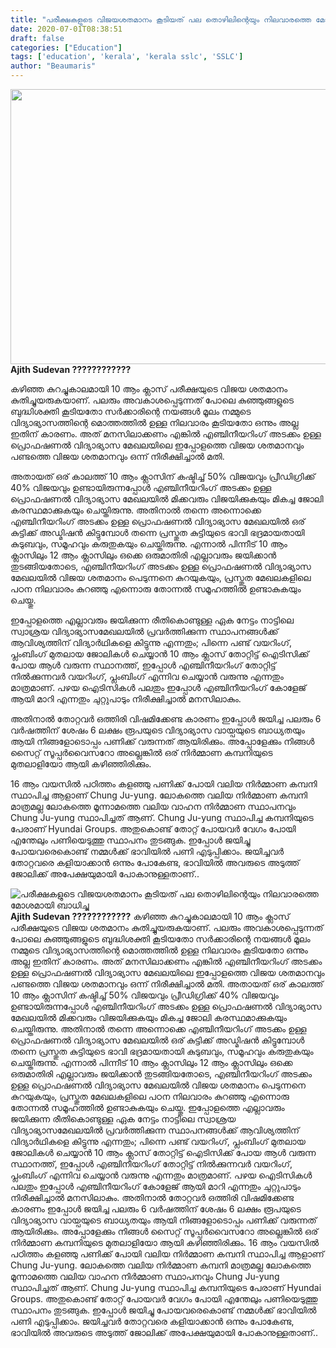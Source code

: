 ```yaml
---
title: "പരീക്ഷകളുടെ വിജയശതമാനം കൂടിയത് പല തൊഴിലിന്റെയും നിലവാരത്തെ മോശമായി ബാധിച്ചു"
date: 2020-07-01T08:38:51
draft: false
categories: ["Education"]
tags: ['education', 'kerala', 'kerala sslc', 'SSLC']
author: "Beaumaris"
---
```


<strong><a href="https://wordpress-972788-3403151.cloudwaysapps.com/ajith-sudevan-post-19/278965/china-india-pm-border-issue-412" rel="attachment wp-att-278966"><img class="alignleft size-full wp-image-278966" src="https://cdn.boolokam.com/articles/2020/07/china-india-pm-border-issue-4.jpg" alt="" width="845" height="440" /></a>Ajith Sudevan ????????????</strong>

കഴിഞ്ഞ കുറച്ചുകാലമായി 10 ആം ക്ലാസ് പരീക്ഷയുടെ വിജയ ശതമാനം കുതിച്ചുയരുകയാണ്. പലരും അവകാശപ്പെടുന്നത് പോലെ കുഞ്ഞുങ്ങളുടെ ബുദ്ധിശക്തി കൂടിയതോ സർക്കാരിന്റെ നയങ്ങൾ മൂലം നമ്മുടെ വിദ്യാഭ്യാസത്തിന്റെ മൊത്തത്തിൽ ഉള്ള നിലവാരം കൂടിയതോ ഒന്നും അല്ല ഇതിന് കാരണം. അത് മനസിലാക്കണം എങ്കിൽ എഞ്ചിനീയറിംഗ് അടക്കം ഉള്ള പ്രൊഫഷണൽ വിദ്യാഭ്യാസ മേഖലയിലെ ഇപ്പോളത്തെ വിജയ ശതമാനവും പണ്ടത്തെ വിജയ ശതമാനവും ഒന്ന് നിരീക്ഷിച്ചാൽ മതി.

അതായത് ഒര് കാലത്ത് 10 ആം ക്ലാസിന് കഷ്ടിച്ച് 50% വിജയവും പ്രീഡിഗ്രിക്ക് 40% വിജയവും ഉണ്ടായിരുന്നപ്പോൾ എഞ്ചിനീയറിംഗ് അടക്കം ഉള്ള പ്രൊഫഷണൽ വിദ്യാഭ്യാസ മേഖലയിൽ മിക്കവരും വിജയിക്കുകയും മികച്ച ജോലി കരസ്ഥമാക്കുകയും ചെയ്തിരുന്നു.
അതിനാൽ തന്നെ അന്നൊക്കെ എഞ്ചിനീയറിംഗ് അടക്കം ഉള്ള പ്രൊഫഷണൽ വിദ്യാഭ്യാസ മേഖലയിൽ ഒര് കുട്ടിക്ക് അഡ്മിഷൻ കിട്ടുമ്പോൾ തന്നെ പ്രസ്തുത കുട്ടിയുടെ ഭാവി ഭദ്രമായതായി കുടുബവും, സമൂഹവും കരുതുകയും ചെയ്തിരുന്നു. എന്നാൽ പിന്നീട് 10 ആം ക്ലാസിലും 12 ആം ക്ലാസിലും ഒക്കെ ഒരുമാതിരി എല്ലാവരും ജയിക്കാൻ തുടങ്ങിയതോടെ, എഞ്ചിനീയറിംഗ് അടക്കം ഉള്ള പ്രൊഫഷണൽ വിദ്യാഭ്യാസ മേഖലയിൽ വിജയ ശതമാനം പെടുന്നനെ കുറയുകയും, പ്രസ്തുത മേഖലകളിലെ പഠന നിലവാരം കുറഞ്ഞു എന്നൊരു തോന്നൽ സമൂഹത്തിൽ ഉണ്ടാകുകയും ചെയ്തു.

ഇപ്പോളത്തെ എല്ലാവരും ജയിക്കുന്ന രീതികൊണ്ടുള്ള ഏക നേട്ടം നാട്ടിലെ സ്വാശ്രയ വിദ്യാഭ്യാസമേഖലയിൽ പ്രവർത്തിക്കുന്ന സ്ഥാപനങ്ങൾക്ക് ആവിശ്യത്തിന് വിദ്യാർഥികളെ കിട്ടുന്നു എന്നതും; പിന്നെ പണ്ട് വയറിംഗ്, പ്ലംബിംഗ് മുതലായ ജോലികൾ ചെയ്യാൻ 10 ആം ക്ലാസ് തോറ്റിട്ട് ഐടിസിക്ക് പോയ ആൾ വരുന്ന സ്ഥാനത്ത്, ഇപ്പോൾ എഞ്ചിനീയറിംഗ് തോറ്റിട്ട് നിൽക്കുന്നവർ വയറിംഗ്, പ്ലംബിംഗ് എന്നിവ ചെയ്യാൻ വരുന്നു എന്നതും മാത്രമാണ്. പഴയ ഐടിസികൾ പലതും ഇപ്പോൾ എഞ്ചിനീയറിംഗ് കോളേജ് ആയി മാറി എന്നതും ചുറ്റുപാടും നിരീക്ഷിച്ചാൽ മനസിലാകും.

അതിനാൽ തോറ്റവർ ഒത്തിരി വിഷമിക്കേണ്ട കാരണം ഇപ്പോൾ ജയിച്ച പലരും 6 വർഷത്തിന് ശേഷം 6 ലക്ഷം രൂപയുടെ വിദ്യാഭ്യാസ വായ്പയുടെ ബാധ്യതയും ആയി നിങ്ങളോടൊപ്പം പണിക്ക് വരുന്നത് ആയിരിക്കും. അപ്പോളേക്കും നിങ്ങൾ സൈറ്റ് സൂപ്പർവൈസറോ അല്ലെങ്കിൽ ഒര് നിർമ്മാണ കമ്പനിയുടെ മുതലാളിയോ ആയി കഴിഞ്ഞിരിക്കും.

16 ആം വയസിൽ പഠിത്തം കളഞ്ഞു പണിക്ക് പോയി വലിയ നിർമ്മാണ കമ്പനി സ്ഥാപിച്ച ആളാണ് Chung Ju-yung. ലോകത്തെ വലിയ നിർമ്മാണ കമ്പനി മാത്രമല്ല ലോകത്തെ മൂന്നാമത്തെ വലിയ വാഹന നിർമ്മാണ സ്ഥാപനവും Chung Ju-yung സ്ഥാപിച്ചത് ആണ്. Chung Ju-yung സ്ഥാപിച്ച കമ്പനിയുടെ പേരാണ് Hyundai Groups.
അതുകൊണ്ട് തോറ്റ് പോയവർ വേഗം പോയി എന്തേലും പണിയെടുത്തു സ്ഥാപനം തുടങ്ങുക. ഇപ്പോൾ ജയിച്ചു പോയവരെകൊണ്ട് നമ്മൾക്ക് ഭാവിയിൽ പണി എടുപ്പിക്കാം. ജയിച്ചവർ തോറ്റവരെ കളിയാക്കാൻ ഒന്നും പോകേണ്ട, ഭാവിയിൽ അവരുടെ അടുത്ത് ജോലിക്ക് അപേക്ഷയുമായി പോകാനുള്ളതാണ്..


![പരീക്ഷകളുടെ വിജയശതമാനം കൂടിയത് പല തൊഴിലിന്റെയും നിലവാരത്തെ മോശമായി ബാധിച്ചു](https://cdn.boolokam.com/articles/2020/07/china-india-pm-border-issue-4.jpg)**[](https://wordpress-972788-3403151.cloudwaysapps.com/ajith-sudevan-post-19/278965/china-india-pm-border-issue-412)Ajith Sudevan ????????????** കഴിഞ്ഞ കുറച്ചുകാലമായി 10 ആം ക്ലാസ് പരീക്ഷയുടെ വിജയ ശതമാനം കുതിച്ചുയരുകയാണ്. പലരും അവകാശപ്പെടുന്നത് പോലെ കുഞ്ഞുങ്ങളുടെ ബുദ്ധിശക്തി കൂടിയതോ സർക്കാരിന്റെ നയങ്ങൾ മൂലം നമ്മുടെ വിദ്യാഭ്യാസത്തിന്റെ മൊത്തത്തിൽ ഉള്ള നിലവാരം കൂടിയതോ ഒന്നും അല്ല ഇതിന് കാരണം. അത് മനസിലാക്കണം എങ്കിൽ എഞ്ചിനീയറിംഗ് അടക്കം ഉള്ള പ്രൊഫഷണൽ വിദ്യാഭ്യാസ മേഖലയിലെ ഇപ്പോളത്തെ വിജയ ശതമാനവും പണ്ടത്തെ വിജയ ശതമാനവും ഒന്ന് നിരീക്ഷിച്ചാൽ മതി. അതായത് ഒര് കാലത്ത് 10 ആം ക്ലാസിന് കഷ്ടിച്ച് 50% വിജയവും പ്രീഡിഗ്രിക്ക് 40% വിജയവും ഉണ്ടായിരുന്നപ്പോൾ എഞ്ചിനീയറിംഗ് അടക്കം ഉള്ള പ്രൊഫഷണൽ വിദ്യാഭ്യാസ മേഖലയിൽ മിക്കവരും വിജയിക്കുകയും മികച്ച ജോലി കരസ്ഥമാക്കുകയും ചെയ്തിരുന്നു. അതിനാൽ തന്നെ അന്നൊക്കെ എഞ്ചിനീയറിംഗ് അടക്കം ഉള്ള പ്രൊഫഷണൽ വിദ്യാഭ്യാസ മേഖലയിൽ ഒര് കുട്ടിക്ക് അഡ്മിഷൻ കിട്ടുമ്പോൾ തന്നെ പ്രസ്തുത കുട്ടിയുടെ ഭാവി ഭദ്രമായതായി കുടുബവും, സമൂഹവും കരുതുകയും ചെയ്തിരുന്നു. എന്നാൽ പിന്നീട് 10 ആം ക്ലാസിലും 12 ആം ക്ലാസിലും ഒക്കെ ഒരുമാതിരി എല്ലാവരും ജയിക്കാൻ തുടങ്ങിയതോടെ, എഞ്ചിനീയറിംഗ് അടക്കം ഉള്ള പ്രൊഫഷണൽ വിദ്യാഭ്യാസ മേഖലയിൽ വിജയ ശതമാനം പെടുന്നനെ കുറയുകയും, പ്രസ്തുത മേഖലകളിലെ പഠന നിലവാരം കുറഞ്ഞു എന്നൊരു തോന്നൽ സമൂഹത്തിൽ ഉണ്ടാകുകയും ചെയ്തു. ഇപ്പോളത്തെ എല്ലാവരും ജയിക്കുന്ന രീതികൊണ്ടുള്ള ഏക നേട്ടം നാട്ടിലെ സ്വാശ്രയ വിദ്യാഭ്യാസമേഖലയിൽ പ്രവർത്തിക്കുന്ന സ്ഥാപനങ്ങൾക്ക് ആവിശ്യത്തിന് വിദ്യാർഥികളെ കിട്ടുന്നു എന്നതും; പിന്നെ പണ്ട് വയറിംഗ്, പ്ലംബിംഗ് മുതലായ ജോലികൾ ചെയ്യാൻ 10 ആം ക്ലാസ് തോറ്റിട്ട് ഐടിസിക്ക് പോയ ആൾ വരുന്ന സ്ഥാനത്ത്, ഇപ്പോൾ എഞ്ചിനീയറിംഗ് തോറ്റിട്ട് നിൽക്കുന്നവർ വയറിംഗ്, പ്ലംബിംഗ് എന്നിവ ചെയ്യാൻ വരുന്നു എന്നതും മാത്രമാണ്. പഴയ ഐടിസികൾ പലതും ഇപ്പോൾ എഞ്ചിനീയറിംഗ് കോളേജ് ആയി മാറി എന്നതും ചുറ്റുപാടും നിരീക്ഷിച്ചാൽ മനസിലാകും. അതിനാൽ തോറ്റവർ ഒത്തിരി വിഷമിക്കേണ്ട കാരണം ഇപ്പോൾ ജയിച്ച പലരും 6 വർഷത്തിന് ശേഷം 6 ലക്ഷം രൂപയുടെ വിദ്യാഭ്യാസ വായ്പയുടെ ബാധ്യതയും ആയി നിങ്ങളോടൊപ്പം പണിക്ക് വരുന്നത് ആയിരിക്കും. അപ്പോളേക്കും നിങ്ങൾ സൈറ്റ് സൂപ്പർവൈസറോ അല്ലെങ്കിൽ ഒര് നിർമ്മാണ കമ്പനിയുടെ മുതലാളിയോ ആയി കഴിഞ്ഞിരിക്കും. 16 ആം വയസിൽ പഠിത്തം കളഞ്ഞു പണിക്ക് പോയി വലിയ നിർമ്മാണ കമ്പനി സ്ഥാപിച്ച ആളാണ് Chung Ju-yung. ലോകത്തെ വലിയ നിർമ്മാണ കമ്പനി മാത്രമല്ല ലോകത്തെ മൂന്നാമത്തെ വലിയ വാഹന നിർമ്മാണ സ്ഥാപനവും Chung Ju-yung സ്ഥാപിച്ചത് ആണ്. Chung Ju-yung സ്ഥാപിച്ച കമ്പനിയുടെ പേരാണ് Hyundai Groups. അതുകൊണ്ട് തോറ്റ് പോയവർ വേഗം പോയി എന്തേലും പണിയെടുത്തു സ്ഥാപനം തുടങ്ങുക. ഇപ്പോൾ ജയിച്ചു പോയവരെകൊണ്ട് നമ്മൾക്ക് ഭാവിയിൽ പണി എടുപ്പിക്കാം. ജയിച്ചവർ തോറ്റവരെ കളിയാക്കാൻ ഒന്നും പോകേണ്ട, ഭാവിയിൽ അവരുടെ അടുത്ത് ജോലിക്ക് അപേക്ഷയുമായി പോകാനുള്ളതാണ്..
